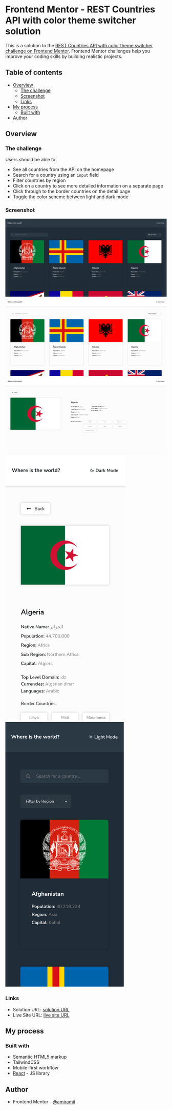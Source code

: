 # Frontend Mentor - REST Countries API with color theme switcher solution

This is a solution to the [REST Countries API with color theme switcher challenge on Frontend Mentor](https://www.frontendmentor.io/challenges/rest-countries-api-with-color-theme-switcher-5cacc469fec04111f7b848ca). Frontend Mentor challenges help you improve your coding skills by building realistic projects. 

## Table of contents

- [Overview](#overview)
  - [The challenge](#the-challenge)
  - [Screenshot](#screenshot)
  - [Links](#links)
- [My process](#my-process)
  - [Built with](#built-with)
- [Author](#author)
## Overview

### The challenge

Users should be able to:

- See all countries from the API on the homepage
- Search for a country using an `input` field
- Filter countries by region
- Click on a country to see more detailed information on a separate page
- Click through to the border countries on the detail page
- Toggle the color scheme between light and dark mode 

### Screenshot

![desktop-home-dark](image.png)
![desktop-home-light](image-1.png)
![desktop-detail-light](image-2.png)
![mobile-detail-light](image-3.png)
![mobile-home-dark](image-4.png)

### Links

- Solution URL: [ solution URL ](https://github.com/amiramii/Rest-countries-API.git)
- Live Site URL: [ live site URL ](https://rest-countries-api-iota-five.vercel.app/)

## My process

### Built with

- Semantic HTML5 markup
- TailwindCSS
- Mobile-first workflow
- [React](https://reactjs.org/) - JS library

## Author

- Frontend Mentor - [@amiramii](https://www.frontendmentor.io/profile/amiramii)